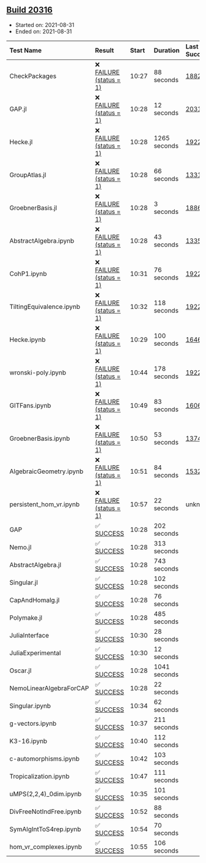 ## [Build 20316](https://oscarci.mathematik.uni-kl.de/job/oscar/20316/)

* Started on: 2021-08-31
* Ended on: 2021-08-31

| Test Name    | Result | Start | Duration | Last Success | First Failure |
|:-------------|:-------|:------|:---------|:-------------|:--------------|
| CheckPackages | ❌ [FAILURE (status = 1)](https://oscarci.mathematik.uni-kl.de/job/oscar/20316/artifact/logs/build-20316/CheckPackages.log) | 10:27 | 88 seconds | [18822](https://oscarci.mathematik.uni-kl.de/job/oscar/18822/) | [18823](https://oscarci.mathematik.uni-kl.de/job/oscar/18823/) |
| GAP.jl | ❌ [FAILURE (status = 1)](https://oscarci.mathematik.uni-kl.de/job/oscar/20316/artifact/logs/build-20316/GAP.jl.log) | 10:28 | 12 seconds | [20315](https://oscarci.mathematik.uni-kl.de/job/oscar/20315/) | [20316](https://oscarci.mathematik.uni-kl.de/job/oscar/20316/) |
| Hecke.jl | ❌ [FAILURE (status = 1)](https://oscarci.mathematik.uni-kl.de/job/oscar/20316/artifact/logs/build-20316/Hecke.jl.log) | 10:28 | 1265 seconds | [19222](https://oscarci.mathematik.uni-kl.de/job/oscar/19222/) | [20152](https://oscarci.mathematik.uni-kl.de/job/oscar/20152/) |
| GroupAtlas.jl | ❌ [FAILURE (status = 1)](https://oscarci.mathematik.uni-kl.de/job/oscar/20316/artifact/logs/build-20316/GroupAtlas.jl.log) | 10:28 | 66 seconds | [13311](https://oscarci.mathematik.uni-kl.de/job/oscar/13311/) | [13312](https://oscarci.mathematik.uni-kl.de/job/oscar/13312/) |
| GroebnerBasis.jl | ❌ [FAILURE (status = 1)](https://oscarci.mathematik.uni-kl.de/job/oscar/20316/artifact/logs/build-20316/GroebnerBasis.jl.log) | 10:28 | 3 seconds | [18864](https://oscarci.mathematik.uni-kl.de/job/oscar/18864/) | [18865](https://oscarci.mathematik.uni-kl.de/job/oscar/18865/) |
| AbstractAlgebra.ipynb | ❌ [FAILURE (status = 1)](https://oscarci.mathematik.uni-kl.de/job/oscar/20316/artifact/logs/build-20316/AbstractAlgebra.ipynb.log) | 10:28 | 43 seconds | [13355](https://oscarci.mathematik.uni-kl.de/job/oscar/13355/) | [13356](https://oscarci.mathematik.uni-kl.de/job/oscar/13356/) |
| CohP1.ipynb | ❌ [FAILURE (status = 1)](https://oscarci.mathematik.uni-kl.de/job/oscar/20316/artifact/logs/build-20316/CohP1.ipynb.log) | 10:31 | 76 seconds | [19222](https://oscarci.mathematik.uni-kl.de/job/oscar/19222/) | [20152](https://oscarci.mathematik.uni-kl.de/job/oscar/20152/) |
| TiltingEquivalence.ipynb | ❌ [FAILURE (status = 1)](https://oscarci.mathematik.uni-kl.de/job/oscar/20316/artifact/logs/build-20316/TiltingEquivalence.ipynb.log) | 10:32 | 118 seconds | [19222](https://oscarci.mathematik.uni-kl.de/job/oscar/19222/) | [20152](https://oscarci.mathematik.uni-kl.de/job/oscar/20152/) |
| Hecke.ipynb | ❌ [FAILURE (status = 1)](https://oscarci.mathematik.uni-kl.de/job/oscar/20316/artifact/logs/build-20316/Hecke.ipynb.log) | 10:29 | 100 seconds | [16463](https://oscarci.mathematik.uni-kl.de/job/oscar/16463/) | [16464](https://oscarci.mathematik.uni-kl.de/job/oscar/16464/) |
| wronski-poly.ipynb | ❌ [FAILURE (status = 1)](https://oscarci.mathematik.uni-kl.de/job/oscar/20316/artifact/logs/build-20316/wronski-poly.ipynb.log) | 10:44 | 178 seconds | [19222](https://oscarci.mathematik.uni-kl.de/job/oscar/19222/) | [20152](https://oscarci.mathematik.uni-kl.de/job/oscar/20152/) |
| GITFans.ipynb | ❌ [FAILURE (status = 1)](https://oscarci.mathematik.uni-kl.de/job/oscar/20316/artifact/logs/build-20316/GITFans.ipynb.log) | 10:49 | 83 seconds | [16068](https://oscarci.mathematik.uni-kl.de/job/oscar/16068/) | [16069](https://oscarci.mathematik.uni-kl.de/job/oscar/16069/) |
| GroebnerBasis.ipynb | ❌ [FAILURE (status = 1)](https://oscarci.mathematik.uni-kl.de/job/oscar/20316/artifact/logs/build-20316/GroebnerBasis.ipynb.log) | 10:50 | 53 seconds | [13748](https://oscarci.mathematik.uni-kl.de/job/oscar/13748/) | [13749](https://oscarci.mathematik.uni-kl.de/job/oscar/13749/) |
| AlgebraicGeometry.ipynb | ❌ [FAILURE (status = 1)](https://oscarci.mathematik.uni-kl.de/job/oscar/20316/artifact/logs/build-20316/AlgebraicGeometry.ipynb.log) | 10:51 | 84 seconds | [15322](https://oscarci.mathematik.uni-kl.de/job/oscar/15322/) | [15323](https://oscarci.mathematik.uni-kl.de/job/oscar/15323/) |
| persistent_hom_vr.ipynb | ❌ [FAILURE (status = 1)](https://oscarci.mathematik.uni-kl.de/job/oscar/20316/artifact/logs/build-20316/persistent_hom_vr.ipynb.log) | 10:57 | 22 seconds | unknown | unknown |
| GAP | ✅ [SUCCESS](https://oscarci.mathematik.uni-kl.de/job/oscar/20316/artifact/logs/build-20316/GAP.log) | 10:28 | 202 seconds |  |  |
| Nemo.jl | ✅ [SUCCESS](https://oscarci.mathematik.uni-kl.de/job/oscar/20316/artifact/logs/build-20316/Nemo.jl.log) | 10:28 | 313 seconds |  |  |
| AbstractAlgebra.jl | ✅ [SUCCESS](https://oscarci.mathematik.uni-kl.de/job/oscar/20316/artifact/logs/build-20316/AbstractAlgebra.jl.log) | 10:28 | 743 seconds |  |  |
| Singular.jl | ✅ [SUCCESS](https://oscarci.mathematik.uni-kl.de/job/oscar/20316/artifact/logs/build-20316/Singular.jl.log) | 10:28 | 102 seconds |  |  |
| CapAndHomalg.jl | ✅ [SUCCESS](https://oscarci.mathematik.uni-kl.de/job/oscar/20316/artifact/logs/build-20316/CapAndHomalg.jl.log) | 10:28 | 76 seconds |  |  |
| Polymake.jl | ✅ [SUCCESS](https://oscarci.mathematik.uni-kl.de/job/oscar/20316/artifact/logs/build-20316/Polymake.jl.log) | 10:28 | 485 seconds |  |  |
| JuliaInterface | ✅ [SUCCESS](https://oscarci.mathematik.uni-kl.de/job/oscar/20316/artifact/logs/build-20316/JuliaInterface.log) | 10:30 | 28 seconds |  |  |
| JuliaExperimental | ✅ [SUCCESS](https://oscarci.mathematik.uni-kl.de/job/oscar/20316/artifact/logs/build-20316/JuliaExperimental.log) | 10:30 | 12 seconds |  |  |
| Oscar.jl | ✅ [SUCCESS](https://oscarci.mathematik.uni-kl.de/job/oscar/20316/artifact/logs/build-20316/Oscar.jl.log) | 10:28 | 1041 seconds |  |  |
| NemoLinearAlgebraForCAP | ✅ [SUCCESS](https://oscarci.mathematik.uni-kl.de/job/oscar/20316/artifact/logs/build-20316/NemoLinearAlgebraForCAP.log) | 10:28 | 22 seconds |  |  |
| Singular.ipynb | ✅ [SUCCESS](https://oscarci.mathematik.uni-kl.de/job/oscar/20316/artifact/logs/build-20316/Singular.ipynb.log) | 10:34 | 62 seconds |  |  |
| g-vectors.ipynb | ✅ [SUCCESS](https://oscarci.mathematik.uni-kl.de/job/oscar/20316/artifact/logs/build-20316/g-vectors.ipynb.log) | 10:37 | 211 seconds |  |  |
| K3-16.ipynb | ✅ [SUCCESS](https://oscarci.mathematik.uni-kl.de/job/oscar/20316/artifact/logs/build-20316/K3-16.ipynb.log) | 10:40 | 112 seconds |  |  |
| c-automorphisms.ipynb | ✅ [SUCCESS](https://oscarci.mathematik.uni-kl.de/job/oscar/20316/artifact/logs/build-20316/c-automorphisms.ipynb.log) | 10:42 | 103 seconds |  |  |
| Tropicalization.ipynb | ✅ [SUCCESS](https://oscarci.mathematik.uni-kl.de/job/oscar/20316/artifact/logs/build-20316/Tropicalization.ipynb.log) | 10:47 | 111 seconds |  |  |
| uMPS(2,2,4)_0dim.ipynb | ✅ [SUCCESS](https://oscarci.mathematik.uni-kl.de/job/oscar/20316/artifact/logs/build-20316/uMPS-2-2-4-_0dim.ipynb.log) | 10:35 | 101 seconds |  |  |
| DivFreeNotIndFree.ipynb | ✅ [SUCCESS](https://oscarci.mathematik.uni-kl.de/job/oscar/20316/artifact/logs/build-20316/DivFreeNotIndFree.ipynb.log) | 10:52 | 88 seconds |  |  |
| SymAlgIntToS4rep.ipynb | ✅ [SUCCESS](https://oscarci.mathematik.uni-kl.de/job/oscar/20316/artifact/logs/build-20316/SymAlgIntToS4rep.ipynb.log) | 10:54 | 70 seconds |  |  |
| hom_vr_complexes.ipynb | ✅ [SUCCESS](https://oscarci.mathematik.uni-kl.de/job/oscar/20316/artifact/logs/build-20316/hom_vr_complexes.ipynb.log) | 10:55 | 106 seconds |  |  |
